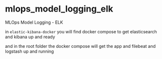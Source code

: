 # mlops_model_logging_elk
MLOps Model Logging - ELK


in ```elastic-kibana-docker``` you will find docker compose to get elasticsearch and kibana up and ready

and in the root folder the docker compose will get the app and filebeat and logstash up and running 

